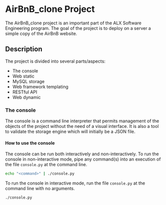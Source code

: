 # AirBnB_clone Project

The AirBnB_clone project is an important part of the ALX Software Engineering program. The goal of the project is to deploy on a server a simple copy of the AirBnB website.

## Description

The project is divided into several parts/aspects:

- The console
- Web static
- MySQL storage
- Web framework templating
- RESTful API
- Web dynamic

### The console

The console is a command line interpreter that permits management of the objects of the project without the need of a visual interface. It is also a tool to validate the storage engine which will initially be a JSON file.

#### How to use the console

The console can be run both interactively and non-interactively. To run the console in non-interactive mode, pipe any command(s) into an execution of the file `console.py` at the command line.

```bash
echo "<command>" | ./console.py
```

To run the console in interactive mode, run the file `console.py` at the command line with no arguments.

```bash
./console.py
```
